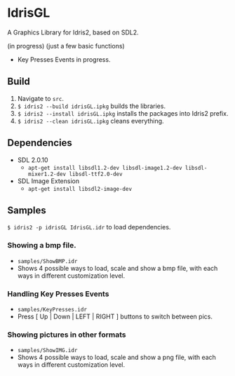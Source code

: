 # IdrisGL
A Graphics Library for Idris2, based on SDL2.

(in progress) (just a few basic functions)

- Key Presses Events in progress.

## Build

1. Navigate to `src`.
2. `$ idris2 --build idrisGL.ipkg` builds the libraries.
3. `$ idris2 --install idrisGL.ipkg` installs the packages into Idris2 prefix.
4. `$ idris2 --clean idrisGL.ipkg` cleans everything.

## Dependencies

- SDL 2.0.10
  - `apt-get install libsdl1.2-dev libsdl-image1.2-dev libsdl-mixer1.2-dev libsdl-ttf2.0-dev`
- SDL Image Extension
  - `apt-get install libsdl2-image-dev`

## Samples

`$ idris2 -p idrisGL IdrisGL.idr` to load dependencies.

### Showing a bmp file. 

- `samples/ShowBMP.idr`
- Shows 4 possible ways to load, scale and show a bmp file, with each ways in different customization level.

### Handling Key Presses Events

- `samples/KeyPresses.idr`
- Press [ Up | Down | LEFT | RIGHT ] buttons to switch between pics.

### Showing pictures in other formats

- `samples/ShowIMG.idr`
- Shows 4 possible ways to load, scale and show a png file, with each ways in different customization level.

